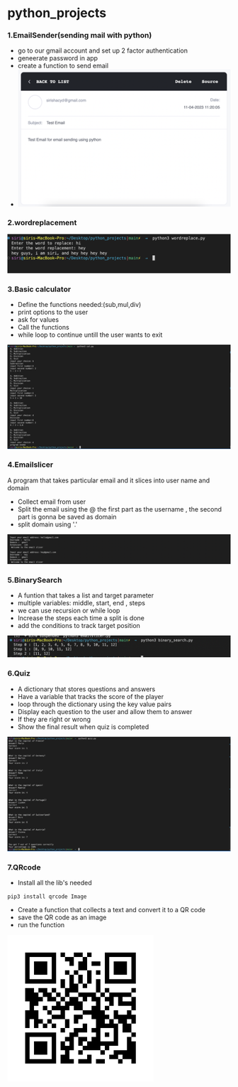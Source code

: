 # python_projects

### 1.EmailSender(sending mail with python)

* go to our gmail account  and set up 2 factor authentication
* geneerate password in app
* create a function to send email
* ![email](screenshots/email.png)

### 2.wordreplacement
![word](screenshots/wordreplace.png)

### 3.Basic calculator
* Define the functions needed:(sub,mul,div)
* print options to the user
* ask for values
* Call the functions
* while loop to continue untill the user wants to exit

![cal](screenshots/cal.png)


### 4.Emailslicer

A program that  takes particular email and it slices into user name and domain

* Collect email from user
* Split the email using the @ the first part as the username , the second part is gonna be saved as domain 
* split domain using '.' 

![emailslicer](screenshots/slicer.png)

### 5.BinarySearch

* A funtion that takes a list and target parameter
* multiple variables: middle, start, end , steps 
* we can use recursion or while loop
* Increase the steps each time a split is done
* add the conditions to track target position

![BinarySearch](screenshots/binary.png)

### 6.Quiz

* A dictionary that stores questions and answers
* Have a variable that tracks the score of the player
* loop through the dictionary using the key value pairs
* Display each question to the user and allow them to answer 
* If they are right or wrong
* Show the final result when quiz is completed


![quiz](screenshots/quiz.png)

### 7.QRcode

* Install all the lib's needed

```
pip3 install qrcode Image
```

* Create a function that collects a text and convert it to a QR code
* save the QR code as an image
* run the function 

![QR](screenshots/qrimg001.png)









